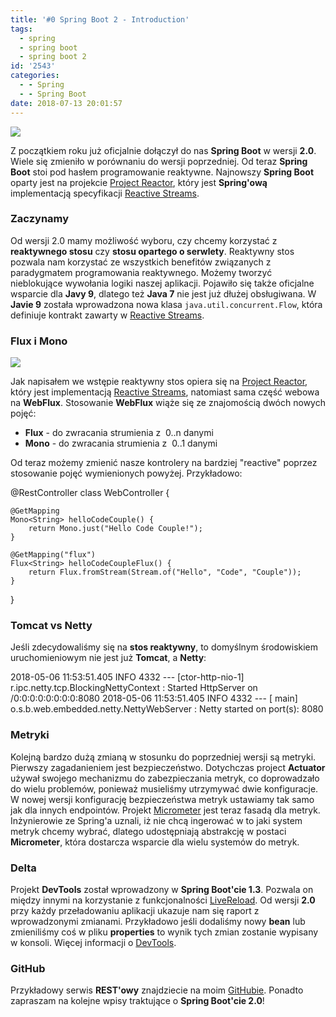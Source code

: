 ```yaml
---
title: '#0 Spring Boot 2 - Introduction'
tags:
  - spring
  - spring boot
  - spring boot 2
id: '2543'
categories:
  - - Spring
  - - Spring Boot
date: 2018-07-13 20:01:57
---
```


![](http://codecouple.pl/wp-content/uploads/2017/12/springBoot2Art.png)

Z początkiem roku już oficjalnie dołączył do nas **Spring Boot** w wersji **2.0**. Wiele się zmieniło w porównaniu do wersji poprzedniej. Od teraz **Spring Boot** stoi pod hasłem programowanie reaktywne. Najnowszy **Spring Boot** oparty jest na projekcie [Project Reactor](https://projectreactor.io/), który jest **Spring'ową** implementacją specyfikacji [Reactive Streams](https://github.com/reactive-streams/reactive-streams-jvm).
<!-- more -->
### Zaczynamy

Od wersji 2.0 mamy możliwość wyboru, czy chcemy korzystać z **reaktywnego stosu** czy **stosu opartego o serwlety**. Reaktywny stos pozwala nam korzystać ze wszystkich benefitów związanych z paradygmatem programowania reaktywnego. Możemy tworzyć nieblokujące wywołania logiki naszej aplikacji. Pojawiło się także oficjalne wsparcie dla **Javy 9**, dlatego też **Java 7** nie jest już dłużej obsługiwana. W **Javie 9** została wprowadzona nowa klasa `java.util.concurrent.Flow`, która definiuje kontrakt zawarty w [Reactive Streams](https://github.com/reactive-streams/reactive-streams-jvm).

### Flux i Mono

![](https://i0.wp.com/therealdanvega.com/wp-content/uploads/2018/02/reactive_stack.png)

Jak napisałem we wstępie reaktywny stos opiera się na [Project Reactor](https://projectreactor.io/), który jest implementacją [Reactive Streams](https://github.com/reactive-streams/reactive-streams-jvm), natomiast sama część webowa na **WebFlux**. Stosowanie **WebFlux** wiąże się ze znajomością dwóch nowych pojęć:

*   **Flux** - do zwracania strumienia z  0..n danymi
*   **Mono** - do zwracania strumienia z  0..1 danymi

Od teraz możemy zmienić nasze kontrolery na bardziej "reactive" poprzez stosowanie pojęć wymienionych powyżej. Przykładowo:

@RestController
class WebController {

    @GetMapping
    Mono<String> helloCodeCouple() {
        return Mono.just("Hello Code Couple!");
    }

    @GetMapping("flux")
    Flux<String> helloCodeCoupleFlux() {
        return Flux.fromStream(Stream.of("Hello", "Code", "Couple"));
    }

}

### Tomcat vs Netty

Jeśli zdecydowaliśmy się na **stos reaktywny**, to domyślnym środowiskiem uruchomieniowym nie jest już **Tomcat**, a **Netty**:

2018-05-06 11:53:51.405 INFO 4332 --- \[ctor-http-nio-1\] r.ipc.netty.tcp.BlockingNettyContext : Started HttpServer on /0:0:0:0:0:0:0:0:8080
2018-05-06 11:53:51.405 INFO 4332 --- \[ main\] o.s.b.web.embedded.netty.NettyWebServer : Netty started on port(s): 8080

### Metryki

Kolejną bardzo dużą zmianą w stosunku do poprzedniej wersji są metryki. Pierwszy zagadanieniem jest bezpieczeństwo. Dotychczas project **Actuator** używał swojego mechanizmu do zabezpieczania metryk, co doprowadzało do wielu problemów, ponieważ musieliśmy utrzymywać dwie konfiguracje. W nowej wersji konfigurację bezpieczeństwa metryk ustawiamy tak samo jak dla innych endpointów. Projekt [Micrometer](https://micrometer.io/) jest teraz fasadą dla metryk. Inżynierowie ze Spring'a uznali, iż nie chcą ingerować w to jaki system metryk chcemy wybrać, dlatego udostępniają abstrakcję w postaci **Micrometer**, która dostarcza wsparcie dla wielu systemów do metryk.

### Delta

Projekt **DevTools** został wprowadzony w **Spring Boot'cie 1.3**. Pozwala on między innymi na korzystanie z funkcjonalności [LiveReload](http://codecouple.pl/2016/08/30/5-spring-boot-livereload/). Od wersji **2.0** przy każdy przeładowaniu aplikacji ukazuje nam się raport z wprowadzonymi zmianami. Przykładowo jeśli dodaliśmy nowy **bean** lub zmieniliśmy coś w pliku **properties** to wynik tych zmian zostanie wypisany w konsoli. Więcej informacji o [DevTools](https://docs.spring.io/spring-boot/docs/current/reference/html/using-boot-devtools.html).

### GitHub

Przykładowy serwis **REST'owy** znajdziecie na moim [GitHubie](https://github.com/kchrusciel/Spring-Boot-2-Examples). Ponadto zapraszam na kolejne wpisy traktujące o **Spring Boot'cie 2.0**!